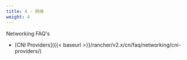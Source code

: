 ```yaml
---
title: 4 - 网络
weight: 4
---
```


Networking FAQ's

- [CNI Providers]({{< baseurl >}}/rancher/v2.x/cn/faq/networking/cni-providers/)
